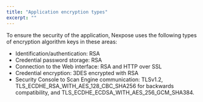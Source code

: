 ```yaml
---
title: "Application encryption types"
excerpt: ""
---
```

To ensure the security of the application, Nexpose uses the following types of encryption algorithm keys in these areas:

* Identification/authentication: RSA
* Credential password storage: RSA
* Connection to the Web interface: RSA and HTTP over SSL
* Credential encryption: 3DES encrypted with RSA
* Security Console to Scan Engine communication: TLSv1.2, TLS_ECDHE_RSA_WITH_AES_128_CBC_SHA256 for backwards compatibility, and TLS_ECDHE_ECDSA_WITH_AES_256_GCM_SHA384.